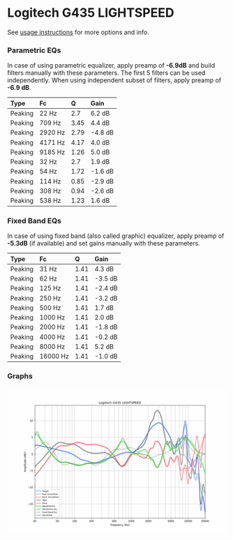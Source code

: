 # Logitech G435 LIGHTSPEED
See [usage instructions](https://github.com/jaakkopasanen/AutoEq#usage) for more options and info.

### Parametric EQs
In case of using parametric equalizer, apply preamp of **-6.9dB** and build filters manually
with these parameters. The first 5 filters can be used independently.
When using independent subset of filters, apply preamp of **-6.9 dB**.

| Type    | Fc      |    Q | Gain    |
|:--------|:--------|:-----|:--------|
| Peaking | 22 Hz   | 2.7  | 6.2 dB  |
| Peaking | 709 Hz  | 3.45 | 4.4 dB  |
| Peaking | 2920 Hz | 2.79 | -4.8 dB |
| Peaking | 4171 Hz | 4.17 | 4.0 dB  |
| Peaking | 9185 Hz | 1.26 | 5.0 dB  |
| Peaking | 32 Hz   | 2.7  | 1.9 dB  |
| Peaking | 54 Hz   | 1.72 | -1.6 dB |
| Peaking | 114 Hz  | 0.85 | -2.9 dB |
| Peaking | 308 Hz  | 0.94 | -2.6 dB |
| Peaking | 538 Hz  | 1.23 | 1.6 dB  |

### Fixed Band EQs
In case of using fixed band (also called graphic) equalizer, apply preamp of **-5.3dB**
(if available) and set gains manually with these parameters.

| Type    | Fc       |    Q | Gain    |
|:--------|:---------|:-----|:--------|
| Peaking | 31 Hz    | 1.41 | 4.3 dB  |
| Peaking | 62 Hz    | 1.41 | -3.5 dB |
| Peaking | 125 Hz   | 1.41 | -2.4 dB |
| Peaking | 250 Hz   | 1.41 | -3.2 dB |
| Peaking | 500 Hz   | 1.41 | 1.7 dB  |
| Peaking | 1000 Hz  | 1.41 | 2.0 dB  |
| Peaking | 2000 Hz  | 1.41 | -1.8 dB |
| Peaking | 4000 Hz  | 1.41 | -0.2 dB |
| Peaking | 8000 Hz  | 1.41 | 5.2 dB  |
| Peaking | 16000 Hz | 1.41 | -1.0 dB |

### Graphs
![](./Logitech%20G435%20LIGHTSPEED.png)